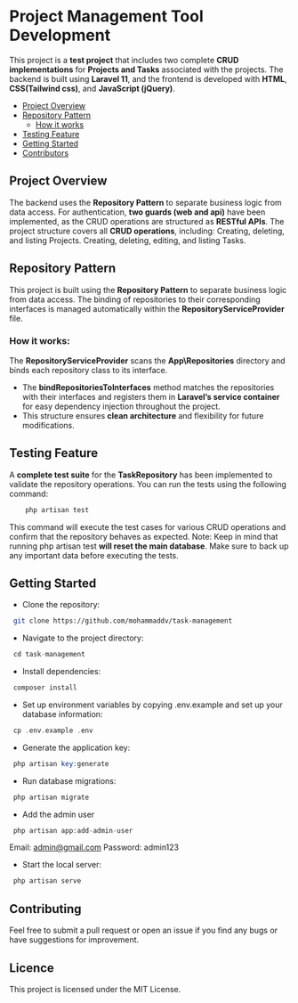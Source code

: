 # Project Management Tool Development

This project is a **test project** that includes two complete **CRUD implementations** for **Projects and Tasks** associated with the projects. The backend is built using **Laravel 11**, and the frontend is developed with **HTML**, **CSS(Tailwind css)**, and **JavaScript (jQuery)**.

- [Project Overview](#project-overview)
- [Repository Pattern](#repository-pattern)
    - [How it works](#how-it-works)
- [Testing Feature](#testing-feature)
- [Getting Started](#getting-started)
- [Contributors](#contributors)

## Project Overview

The backend uses the **Repository Pattern** to separate business logic from data access.
For authentication, **two guards (web and api)** have been implemented, as the CRUD operations are structured as **RESTful APIs**.
The project structure covers all **CRUD operations**, including:
Creating, deleting, and listing Projects.
Creating, deleting, editing, and listing Tasks.

## Repository Pattern

This project is built using the **Repository Pattern** to separate business logic from data access. The binding of repositories to their corresponding interfaces is managed automatically within the **RepositoryServiceProvider** file.

### How it works:
The **RepositoryServiceProvider** scans the **App\Repositories** directory and binds each repository class to its interface.
- The **bindRepositoriesToInterfaces** method matches the repositories with their interfaces and registers them in **Laravel’s service container** for easy dependency injection throughout the project.
- This structure ensures **clean architecture** and flexibility for future modifications.

## Testing Feature

A **complete test suite** for the **TaskRepository** has been implemented to validate the repository operations. You can run the tests using the following command:

```php
    php artisan test
```

This command will execute the test cases for various CRUD operations and confirm that the repository behaves as expected.
Note: Keep in mind that running php artisan test **will reset the main database**. Make sure to back up any important data before executing the tests.

## Getting Started

- Clone the repository:
```bash
 git clone https://github.com/mohammaddv/task-management
```

- Navigate to the project directory:
```php
 cd task-management
```

- Install dependencies:
```php
 composer install
```

- Set up environment variables by copying .env.example and set up your database information:
```php
 cp .env.example .env
```

- Generate the application key:
```php
 php artisan key:generate
```

- Run database migrations:
```php
 php artisan migrate
```

- Add the admin user
```php
 php artisan app:add-admin-user
```
Email: admin@gmail.com
Password: admin123

- Start the local server:
```php
 php artisan serve
```



## Contributing
Feel free to submit a pull request or open an issue if you find any bugs or have suggestions for improvement.

## Licence

This project is licensed under the MIT License.

